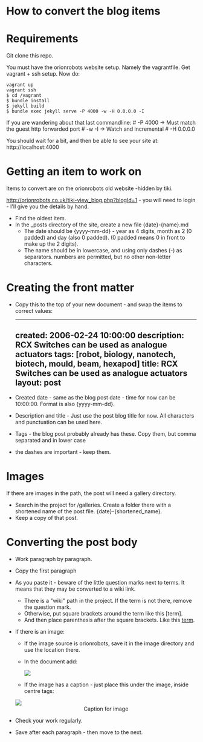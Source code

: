 # How to convert the blog items

# Requirements

Git clone this repo.

You must have the orionrobots website setup. Namely the vagrantfile.
Get vagrant + ssh setup.
Now do:

    vagrant up
    vagrant ssh
    $ cd /vagrant
    $ bundle install
    $ jekyll build
    $ bundle exec jekyll serve -P 4000 -w -H 0.0.0.0 -I

If you are wandering about that last commandline:
    # -P 4000 -> Must match the guest http forwarded port
    # -w -I   -> Watch and incremental
    # -H 0.0.0.0

You should wait for a bit, and then be able to see your site at: http://localhost:4000

# Getting an item to work on

Items to convert are on the orionrobots old website -hidden by tiki.

http://orionrobots.co.uk/tiki-view_blog.php?blogId=1 - you will need to login - I'll give you the details by hand.

* Find the oldest item.
* In the _posts directory of the site, create a new file {date}-{name}.md
    * The date should be {yyyy-mm-dd} - year as 4 digits, month as 2 (0 padded) and day (also 0 padded). (0 padded means 0 in front to make up the 2 digits).
    * The name should be in lowercase, and using only dashes (-) as separators. numbers are permitted, but no other non-letter characters.

# Creating the front matter

* Copy this to the top of your new document - and swap the items to correct values:

    ---
    created: 2006-02-24 10:00:00
    description: RCX Switches can be used as analogue actuators
    tags: [robot, biology, nanotech, biotech, mould, beam, hexapod]
    title: RCX Switches can be used as analogue actuators
    layout: post
    ---

* Created date - same as the blog post date - time for now can be 10:00:00.  Format is also {yyyy-mm-dd}.
* Description and title - Just use the post blog title for now. All characters and punctuation can be used here.
* Tags - the blog post probably already has these. Copy them, but comma separated and in lower case
* the dashes are important - keep them.

# Images

If there are images in the path, the post will need a gallery directory.

* Search in the project for /galleries. Create a folder there with a shortened name of the post file. {date}-{shortened_name}.
* Keep a copy of that post.

# Converting the post body

* Work paragraph by paragraph.
* Copy the first paragraph
* As you paste it - beware of the little question marks next to terms. It means that they may be converted to a wiki link. 
    * There is a "wiki" path in the project. If the term is not there, remove the question mark.
    * Otherwise, put square brackets around the term like this [term].
    * And then place parenthesis after the square brackets. Like this [term](/wiki/term.html).
* If there is an image:
    * If the image source is orionrobots, save it in the image directory and use the location there.
    * In the document add:

        <img src="{image_path}">
    
    * If the image has a caption - just place this under the image, inside centre tags:

    <img src="{image_path}">

    <center>Caption for image</center>


* Check your work regularly.
* Save after each paragraph - then move to the next.